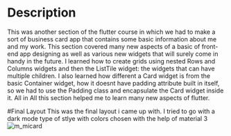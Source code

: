 # Description
This was another section of the flutter course in which we had to make a sort of business card app that contains some basic information about me and my work.
This section covered many new aspects of a basic of front-end app designing as well as various new widgets that will surely come in handy in the future.
I learned how to create grids using nested Rows and Columns widgets and then the ListTile widget: the widgets that can have multiple children. 
I also learned how different a Card widget is from the basic Container widget, how it doesnt have padding attribute built in itself, so we had to use the Padding class and encapsulate the Card widget inside it.
All in All this section helped me to learn many new aspects of flutter.

#Final Layout
This was the final layout i came up with. I tried to go with a dark mode type of stlye with colors chosen with the help of material 3
![m_micard](https://github.com/theretardednoob/images/blob/main/myresult29June23.png)
